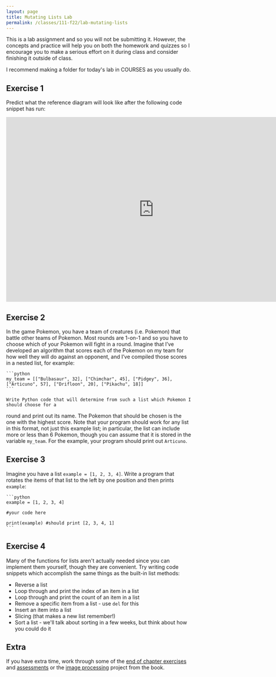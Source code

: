 ```yaml
---
layout: page
title: Mutating Lists Lab 
permalink: /classes/111-f22/lab-mutating-lists
---
```


This is a lab assignment and so you will not be submitting it.
However, the concepts and practice will help you on both the homework and quizzes so I encourage you to make a serious effort on it during class and consider finishing it outside of class.

I recommend making a folder for today's lab in COURSES as you usually do.

## Exercise 1
Predict what the reference diagram will look like after the following code snippet has run:
<iframe width="800" height="500" frameborder="0" src="https://pythontutor.com/iframe-embed.html#code=my_list%20%3D%20%5B1,%202,%203,%204%5D%0Amy_other_list%20%3D%20my_list%0Amy_list%5B0%5D%20%3D%205%0Amy_other_list%5B1%5D%20%3D%204&codeDivHeight=400&codeDivWidth=350&cumulative=false&curInstr=0&heapPrimitives=true&origin=opt-frontend.js&py=3&rawInputLstJSON=%5B%5D&textReferences=false"> </iframe>

## Exercise 2
In the game Pokemon, you have a team of creatures (i.e. Pokemon) that battle other teams of
Pokemon. 
Most rounds are 1-on-1 and so you have to choose which of your Pokemon will fight in
a round. 
Imagine that I’ve developed an algorithm that scores each of the Pokemon on my team
for how well they will do against an opponent, and I’ve compiled those scores in a nested list, for
example:

    ```python
    my_team = [["Bulbasaur", 32], ["Chimchar", 45], ["Pidgey", 36],
    ["Articuno", 57], ["Drifloon", 20], ["Pikachu", 18]]
    ```

    Write Python code that will determine from such a list which Pokemon I should choose for a
round and print out its name. The Pokemon that should be chosen is the one with the highest
score. Note that your program should work for any list in this format, not just this example list;
in particular, the list can include more or less than 6 Pokemon, though you can assume that it is
stored in the variable `my_team`. For the example, your program should print out `Articuno`.

## Exercise 3
Imagine you have a list `example = [1, 2, 3, 4]`. Write a program that rotates the items of that list to the left by one position and then prints `example`:

    ```python
    example = [1, 2, 3, 4]
    
    #your code here

    print(example) #should print [2, 3, 4, 1]
    ```

## Exercise 4
Many of the functions for lists aren't actually needed since you can implement them yourself, though they are convenient.
Try writing code snippets which accomplish the same things as the built-in list methods:
* Reverse a list
* Loop through and print the index of an item in a list
* Loop through and print the count of an item in a list
* Remove a specific item from a list - use `del` for this
* Insert an item into a list
* Slicing (that makes a new list remember!)
* Sort a list - we'll talk about sorting in a few weeks, but think about how you could do it

## Extra
If you have extra time, work through some of the [end of chapter exercises](https://runestone.academy/ns/books/published/intro-cs/TransformingSequences/Exercises.html) and [assessments](https://runestone.academy/ns/books/published/intro-cs/TransformingSequences/week4a1.html) or the [image processing](https://runestone.academy/ns/books/published/intro-cs/Projects/image_processing.html#image-processing) project from the book.